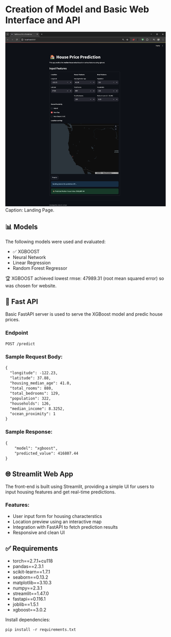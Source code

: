 # Creation of Model and Basic Web Interface and API 
![Captioned Image](Landing_Page_house.png)
Caption: Landing Page.

## 📊 Models

The following models were used and evaluated:

- ✅ XGBOOST
- Neural Network 
- Linear Regression 
- Random Forest Regressor

🏆 XGBOOST achieved lowest rmse: 47989.31 (root mean squared error) so was chosen for website. 

## 🚀 Fast API

Basic FastAPI server is used to serve the XGBoost model and predic house prices. 

### Endpoint

```
POST /predict
```

### Sample Request Body:
```
{
  "longitude": -122.23,
  "latitude": 37.88,
  "housing_median_age": 41.0,
  "total_rooms": 880,
  "total_bedrooms": 129,
  "population": 322,
  "households": 126,
  "median_income": 8.3252,
  "ocean_proximity": 1
}
```

### Sample Response:
```
{
    "model": "xgboost",
    "predicted_value": 416807.44
}
```

## 🌐 Streamlit Web App

The front-end is built using Streamlit, providing a simple UI for users to input housing features and get real-time predictions.

### Features:
- User input form for housing characterstics
- Location preview using an interactive map
- Integration with FastAPI to fetch prediction results
- Responsive and clean UI


## ✅ Requirements
- torch==2.7.1+cu118
- pandas==2.3.1
- scikit-learn==1.7.1
- seaborn==0.13.2
- matplotlib==3.10.3
- numpy==2.3.1
- streamlit==1.47.0
- fastapi==0.116.1
- joblib==1.5.1
- xgboost==3.0.2

Install dependencies:
```
pip install -r requirements.txt
```
